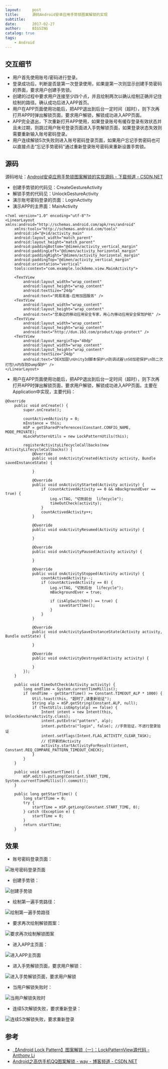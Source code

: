 ```yaml
---
layout:     post
title:      源码Android安卓应用手势锁图案解锁的实现
subtitle:   
date:       2017-02-27
author:     BIGSING
catalog: true
tags:
	- Android
---
```


## 交互细节
- 用户首先使用账号/密码进行登录。
- 登录成功后，判断是否是第一次登录使用，如果是第一次则显示创建手势密码的界面，要求用户创建手势锁。
- 创建的过程中要求用户连接至少四个点，并且绘制两次以确认绘制正确并记住绘制的路径。确认成功后进入APP首页。
- 用户在APP页面使用功能后，把APP退出到后台一定时间（超时），则下次再打开APP时弹出解锁页面，要求用户解锁，解锁成功进入APP页面。
- APP完全退出，下次重新打开APP使用，如果登录账号有缓存登录有效状态并且未过期，则跳过用户账号登录页面进入手势解锁页面，如果登录状态失效则需要重新输入账号密码登录。
- 用户连续解锁5次失败则进入账号密码登录页面，如果用户忘记手势密码也可以直接点击“忘记手势密码”通过重新登录账号密码来重新设置手势锁。

## 源码
源码地址：[Android安卓应用手势锁图案解锁的实现源码 \- 下载频道 \- CSDN\.NET](http://download.csdn.net/detail/asmcvc/9763072)
- 创建手势锁的代码见：CreateGestureActivity
- 解锁手势的代码见：UnlockGestureActivity
- 演示账号密码登录的页面：LoginActivity
- 演示APP的主界面：MainActivity
```
<?xml version="1.0" encoding="utf-8"?>
<LinearLayout xmlns:android="http://schemas.android.com/apk/res/android"
    xmlns:tools="http://schemas.android.com/tools"
    android:id="@+id/activity_main"
    android:layout_width="match_parent"
    android:layout_height="match_parent"
    android:paddingBottom="@dimen/activity_vertical_margin"
    android:paddingLeft="@dimen/activity_horizontal_margin"
    android:paddingRight="@dimen/activity_horizontal_margin"
    android:paddingTop="@dimen/activity_vertical_margin"
    android:orientation="vertical"
    tools:context="com.example.lockdemo.view.MainActivity">

    <TextView
        android:layout_width="wrap_content"
        android:layout_height="wrap_content"
        android:textSize="24dp"
        android:text="网易易盾-应用加固服务" />
    <TextView
        android:layout_width="wrap_content"
        android:layout_height="wrap_content"
        android:text="您身边的移动应用安全专家，用心为移动应用安全保驾护航" />
    <TextView
        android:layout_width="wrap_content"
        android:layout_height="wrap_content"
        android:text="http://dun.163.com/product/app-protect" />
    <TextView
        android:layout_marginTop="40dp"
        android:layout_width="wrap_content"
        android:layout_height="wrap_content"
        android:textSize="24dp"
        android:text="DEX加固\nUnity3d脚本保护\n防调试器\nSO加密保护\n防二次打包\n内存防Dump保护" />
</LinearLayout>

```
- 用户在APP页面使用功能后，把APP退出到后台一定时间（超时），则下次再打开APP时弹出解锁页面，要求用户解锁，解锁成功进入APP页面。主要在Application中实现，主要代码：
```
@Override
    public void onCreate() {
        super.onCreate();

        countActivedActivity = 0;
        mInstance = this;
        mSP = getSharedPreferences(Constant.CONFIG_NAME, MODE_PRIVATE);
        mLockPatternUtils = new LockPatternUtils(this);

        registerActivityLifecycleCallbacks(new ActivityLifecycleCallbacks() {
            @Override
            public void onActivityCreated(Activity activity, Bundle savedInstanceState) {

            }

            @Override
            public void onActivityStarted(Activity activity) {
                if (countActivedActivity == 0 && mBackgroundEver == true) {
                    Log.v(TAG, "切到前台  lifecycle");
                    timeOutCheck(activity);
                }
                countActivedActivity++;
            }

            @Override
            public void onActivityResumed(Activity activity) {

            }

            @Override
            public void onActivityPaused(Activity activity) {

            }

            @Override
            public void onActivityStopped(Activity activity) {
                countActivedActivity--;
                if (countActivedActivity == 0) {
                    Log.v(TAG, "切到后台  lifecycle");
                    mBackgroundEver = true;

                    if (isAlpSwitchOn() == true) {
                        saveStartTime();
                    }
                }
            }

            @Override
            public void onActivitySaveInstanceState(Activity activity, Bundle outState) {

            }

            @Override
            public void onActivityDestroyed(Activity activity) {

            }
        });
    }

    public void timeOutCheck(Activity activity) {
        long endTime = System.currentTimeMillis();
        if (endTime - getStartTime() >= Constant.TIMEOUT_ALP * 1000) {
            Util.toast(this, "超时了,请重新验证");
            String alp = mSP.getString(Constant.ALP, null);
            if (TextUtils.isEmpty(alp) == false) {
                Intent intent = new Intent(this, UnlockGestureActivity.class);
                intent.putExtra("pattern", alp);
                intent.putExtra("login", false); //手势验证，不进行登录验证
                intent.setFlags(Intent.FLAG_ACTIVITY_CLEAR_TASK);
                // 打开新的Activity
                activity.startActivityForResult(intent, Constant.REQ_COMPARE_PATTERN_TIMEOUT_CHECK);
            }
        }
    }

    public void saveStartTime() {
        mSP.edit().putLong(Constant.START_TIME, System.currentTimeMillis()).commit();
    }

    public long getStartTime() {
        long startTime = 0;
        try {
            startTime = mSP.getLong(Constant.START_TIME, 0);
        } catch (Exception e) {
            startTime = 0;
        }
        return startTime;
    }
```

## 效果
- 账号密码登录页面：

![账号密码登录页面](http://img.blog.csdn.net/20170224151400278)

- 创建手势锁：

![创建手势锁](http://img.blog.csdn.net/20170224151453653)

- 绘制第一遍手势路径：

![绘制第一遍手势路径](http://img.blog.csdn.net/20170224151428098)

- 要求再次绘制解锁图案：

![要求再次绘制解锁图案](http://img.blog.csdn.net/20170224151512513)

- 进入APP主页面：

![进入APP主页面](http://img.blog.csdn.net/20170224151526044)


- 进入手势解锁页面，要求用户解锁：

![进入手势解锁页面，要求用户解锁](http://img.blog.csdn.net/20170224151542685)

- 当用户解锁失败时：

![当用户解锁失败时](http://img.blog.csdn.net/20170224151600435)

- 连续5次解锁失败，要求重新登录：

![连续5次解锁失败，要求重新登录](http://img.blog.csdn.net/20170224151613998)

## 参考
- [【Android Lock Pattern】图案解锁（一）：LockPatternView源代码 \- Anthony Li](http://www.cnblogs.com/dyingbleed/archive/2012/12/03/2800007.html)
- [Android之高仿手机QQ图案解锁 \- way \- 博客频道 \- CSDN\.NET](http://blog.csdn.net/way_ping_li/article/details/17015153)

